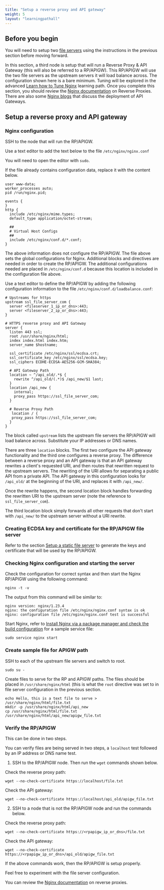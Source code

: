 ```yaml
---
title: "Setup a reverse proxy and API gateway"
weight: 5
layout: "learningpathall"
---
```


## Before you begin

You will need to setup two [file servers](/learning-paths/servers-and-cloud-computing/nginx/basic_static_file_server/) using the instructions in the previous section before moving forward.

In this section, a third node is setup that will run a Reverse Proxy & API Gateway (this will also be referred to a RP/APIGW). This RP/APIGW will use the two file servers as the upstream servers it will load balance across. The configuration shown here is a bare minimum. Tuning will be explored in the advanced [Learn how to Tune Nginx](/learning-paths/servers-and-cloud-computing/nginx_tune) learning path. Once you complete this section, you should review the [Nginx documentation](https://docs.nginx.com/nginx/admin-guide/web-server/reverse-proxy/) on Reverse Proxies. There are also some [Nginx blogs](https://www.nginx.com/blog/deploying-nginx-plus-as-an-api-gateway-part-1/) that discuss the deployment of API Gateways.

## Setup a reverse proxy and API gateway

### Nginx configuration

SSH to the node that will run the RP/APIGW.

Use a text editor to add the text below to  the file `/etc/nginx/nginx.conf`

You will need to open the editor with `sudo`.

If the file already contains configuration data, replace it with the content below.

```console
user www-data;
worker_processes auto;
pid /run/nginx.pid;

events {
}
http {
  include /etc/nginx/mime.types;
  default_type application/octet-stream;

  ##
  # Virtual Host Configs
  ##
  include /etc/nginx/conf.d/*.conf;
}
```

The above information does not configure the RP/APIGW. The file above sets the global configurations for Nginx. Additional blocks and directives are needed in order to create the RP/APIGW. The additional configurations needed are placed in `/etc/nginx/conf.d` because this location is included in the configuration file above.

Use a text editor to define the RP/APIGW by adding the following configuration information to the file `/etc/nginx/conf.d/loadbalance.conf`:

```console
# Upstreams for https
upstream ssl_file_server_com {
  server <fileserver_1_ip_or_dns>:443;
  server <fileserver_2_ip_or_dns>:443;
}

# HTTPS reverse proxy and API Gateway
server {
  listen 443 ssl;
  root /usr/share/nginx/html;
  index index.html index.htm;
  server_name $hostname;

  ssl_certificate /etc/nginx/ssl/ecdsa.crt;
  ssl_certificate_key /etc/nginx/ssl/ecdsa.key;
  ssl_ciphers ECDHE-ECDSA-AES256-GCM-SHA384;

  # API Gateway Path
  location ~ ^/api_old/.*$ {
    rewrite ^/api_old/(.*)$ /api_new/$1 last;
  }
  location /api_new {
    internal;
    proxy_pass https://ssl_file_server_com;
  }

  # Reverse Proxy Path
   location / {
   proxy_pass https://ssl_file_server_com;
  }
}
```

The block called `upstream` lists the upstream file servers the RP/APIGW will load balance across. Substitute your IP addresses or DNS names.

There are three `location` blocks. The first two configure the API gateway functionality and the third one configures a reverse proxy. The difference between a reverse proxy and an API gateway is that an API gateway rewrites a client's requested URI, and then routes that rewritten request to the upstream servers. The rewriting of the URI allows for separating a public API from a private API. The API gateway in this configuration looks for `/api_old/` at the beginning of the URI, and replaces it with `/api_new/`. 

Once the rewrite happens, the second location block handles forwarding the rewritten URI to the upstream server (note the reference to `ssl_file_server_com`). 

The third location block simply forwards all other requests that don't start with `/api_new/` to the upstream server without a URI rewrite.

### Creating ECDSA key and certificate for the RP/APIGW file server

Refer to the section [Setup a static file server](/learning-paths/servers-and-cloud-computing/nginx/basic_static_file_server) to generate the keys and certificate that will be used by the RP/APIGW.

### Checking Nginx configuration and starting the server

Check the configuration for correct syntax and then start the Nginx RP/APIGW using the following command:

```console
nginx -t -v
```

The output from this command will be similar to: 

```output
nginx version: nginx/1.23.4
nginx: the configuration file /etc/nginx/nginx.conf syntax is ok
nginx: configuration file /etc/nginx/nginx.conf test is successful
```

Start Nginx, refer to [Install Nginx via a package manager and check the build configuration](/learning-paths/servers-and-cloud-computing/nginx/install_from_package/) for a sample service file:

```console
sudo service nginx start
```

### Create sample file for APIGW path

SSH to each of the upstream file servers and switch to root.

```console
sudo su -
```

Create files to serve for the RP and APIGW paths. The files should be placed in `/usr/share/nginx/html` (this is what the `root` directive was set to in file server configuration in the previous section.

```console
echo Hello, this is a text file to serve > /usr/share/nginx/html/file.txt
mkdir -p /usr/share/nginx/html/api_new
cp /usr/share/nginx/html/file.txt /usr/share/nginx/html/api_new/apigw_file.txt
```

### Verify the RP/APIGW

This can be done in two steps. 

You can verify files are being served in two steps, a `localhost` test followed by an IP address or DNS name test.

1. SSH to the RP/APIGW node. Then run the `wget` commands shown below.

Check the reverse proxy path:
```console
wget --no-check-certificate https://localhost/file.txt
```

Check the API gateway:

```console
wget --no-check-certificate https://localhost/api_old/apigw_file.txt
```

2. SSH to a node that is not the RP/APIGW node and run the commands below.

Check the reverse proxy path:

```console
wget --no-check-certificate https://<rpapigw_ip_or_dns>/file.txt
```

Check the API gateway:
```console
wget --no-check-certificate https://<rpapigw_ip_or_dns>/api_old/apigw_file.txt
```

If the above commands work, then the RP/APIGW is setup properly.

Feel free to experiment with the file server configuration. 

You can review the [Nginx documentation](https://docs.nginx.com/nginx/admin-guide/web-server/reverse-proxy/) on reverse proxies. 
